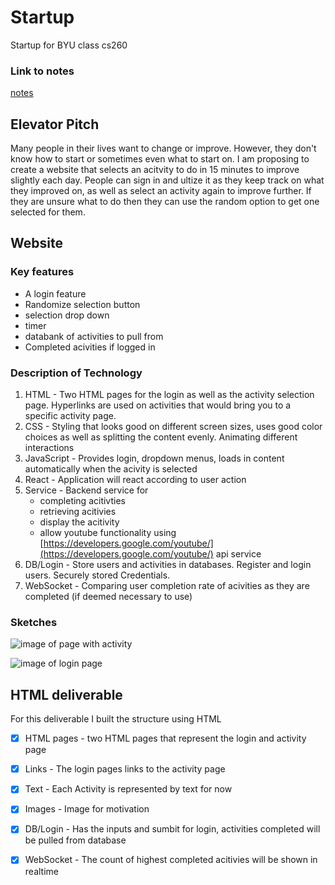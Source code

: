 # Startup
Startup for BYU class cs260

### Link to notes
[notes](notes.md)

## Elevator Pitch
Many people in their lives want to change or improve. However, they don't know how to start or sometimes even what to start on. I am proposing to create a website that selects an acitvity to do in 15 minutes to improve slightly each day. People can sign in and ultize it as they keep track on what they improved on, as well as select an activity again to improve further. If they are unsure what to do then they can use the random option to get one selected for them.

## Website

### Key features
* A login feature
* Randomize selection button
* selection drop down
* timer
* databank of activities to pull from
* Completed acivities if logged in
  

### Description of Technology
1. HTML - Two HTML pages for the login as well as the activity selection page. Hyperlinks are used on activities that would bring you to a specific activity page.
2. CSS - Styling that looks good on different screen sizes, uses good color choices as well as splitting the content evenly. Animating different interactions
3. JavaScript - Provides login, dropdown menus, loads in content automatically when the acivity is selected
4. React - Application will react according to user action
5. Service - Backend service for
     * completing acitivties
     * retrieving acitivies
     * display the acitivity
     * allow youtube functionality using [https://developers.google.com/youtube/](https://developers.google.com/youtube/) api service
7. DB/Login - Store users and activities in databases. Register and login users. Securely stored Credentials.
8. WebSocket - Comparing user completion rate of acivities as they are completed (if deemed necessary to use) 

### Sketches
![image of page with activity](https://github.com/user-attachments/assets/73e6d999-6ead-4107-8e09-ae061d134bd5)

![image of login page](https://github.com/user-attachments/assets/8d372585-497b-4fdb-abb4-83c4733df61c)


## HTML deliverable
For this deliverable I built the structure using HTML
 - [x] HTML pages - two HTML pages that represent the login and activity page
 - [x] Links - The login pages links to the activity page
 - [x] Text - Each Activity is represented by text for now
 - [x] Images - Image for motivation
 - [x] DB/Login - Has the inputs and sumbit for login, activities completed will be pulled from database
 - [x] WebSocket - The count of highest completed acitivies will be shown in realtime
  



